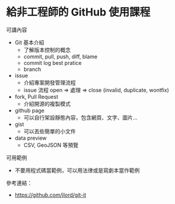 # 給非工程師的 GitHub 使用課程

可講內容
- Git 基本介紹
    - 了解版本控制的概念
    - commit, pull, push, diff, blame
    - commit log best pratice
    - branch
- issue
    - 介紹專案開發管理流程
    - issue 流程 open => 處理 => close (invalid, duplicate, wontfix)
- fork, Pull Request
    - 介紹開源的複製模式
- github page
    - 可以自行架設靜態內容，包含網頁、文字、圖片...
- gist
    - 可以丟些簡單的小文件
- data preview
    - CSV, GeoJSON 等預覽


可用範例
- 不要用程式碼當範例，可以用法律或是寫劇本當作範例


參考連結：
- https://github.com/jlord/git-it